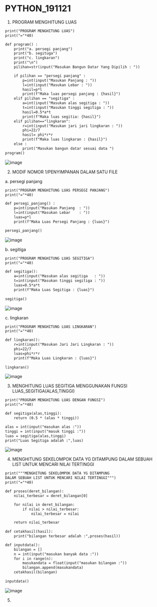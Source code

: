 # PYTHON_191121


1. PROGRAM MENGHITUNG LUAS

```y
print("PROGRAM MENGHITUNG LUAS")
print("="*40)

def program() :
    print("a. persegi panjang")
    print("b. segituga")
    print("c. lingkaran")
    print("\n")
    pilihan=str(input("Masukan Bangun Datar Yang Dipilih : "))

    if pilihan == "persegi panjang" :
        p=int(input("Masukan Panjang : "))
        l=int(input("Masukan Lebar : "))
        hasil=p*l
        print(f"Maka luas persegi panjang : {hasil}")
    elif pilihan == "segitiga" :
        a=int(input("Masukan alas segitiga : "))
        t=int(input("Masukan tinggi segitiga : "))
        hasil=0.5*a*t
        print(f"Maka luas segitia: {hasil}")
    elif pilihan=="lingkaran":
        r=int(input("Masukan jari jari lingkaran : "))
        phi=22/7
        hasil= phi*r*r
        print(f"Maka luas lingkaran : {hasil}")
    else :
        print("Masukan bangun datar sesuai data ")
program()

 ```
![image](https://user-images.githubusercontent.com/93015185/142637239-1a97ea77-76ef-46e8-b5ee-18823931d2eb.png)

2. MODIF NOMOR 1/PENYIMPANAN DALAM SATU FILE

a. persegi panjang
```y
print("PROGRAM MENGHITUNG LUAS PERSEGI PANJANG")
print("="*40)

def persegi_panjang() :
    p=int(input("Masukan Panjang  : "))
    l=int(input("Masukan Lebar    : "))
    luas=p*l
    print(f"Maka Luas Persegi Panjang : {luas}")

persegi_panjang()
```
![image](https://user-images.githubusercontent.com/93015185/142637580-3034bb21-1d78-4fa3-933d-434a717904de.png)

b. segitiga
```y
print("PROGRAM MENGHITUNG LUAS SEGITIGA")
print("="*40)

def segitiga():
    a=int(input("Masukan alas segitiga   : "))
    t=int(input("Masukan tinggi segitiga : "))
    luas=0.5*a*t
    print(f"Maka Luas Segitiga : {luas}")
    
segitiga()
```
![image](https://user-images.githubusercontent.com/93015185/142637797-fe879706-eeae-4773-8498-591c28a5191d.png)

c. lingkaran
```y
print("PROGRAM MENGHITUNG LUAS LINGKARAN")
print("="*40)

def lingkaran():
    r=int(input("Masukan Jari Jari Lingkaran : "))
    phi=22/7
    luas=phi*r*r
    print(f"Maka Luas Lingkaran : {luas}")
    
lingkaran()
```
![image](https://user-images.githubusercontent.com/93015185/142637958-8213f293-7e2c-4164-b2bb-e0d69f62296b.png)

3. MENGHITUNG LUAS SEGITIGA MENGGUNAKAN FUNGSI LUAS_SEGITIGA(ALAS,TINGGI)

```y
print("PROGRAM MENGHITUNG LUAS DENGAN FUNGSI")
print("="*40)

def segitiga(alas,tinggi):
    return (0.5 * (alas * tinggi))

alas = int(input("masukan alas :"))
tinggi = int(input("masuk tinggi :"))
luas = segitiga(alas,tinggi)
print("Luas Segitiga adalah :",luas)
```
![image](https://user-images.githubusercontent.com/93015185/142649670-4cae6b32-5093-4e31-a238-e6e6a2f39c4e.png)

4. MENGHITUNG SEKELOMPOK DATA YG DITAMPUNG DALAM SEBUAH LIST UNTUK MENCARI NILAI TERTINGGI

```y
print("""MENGHITUNG SEKELOMPOK DATA YG DITAMPUNG 
DALAM SEBUAH LIST UNTUK MENCARI NILAI TERTINGGI""")
print("="*40)

def proses(deret_bilangan):
    nilai_terbesar = deret_bilangan[0]

    for nilai in deret_bilangan:
        if nilai > nilai_terbesar:
            nilai_terbesar = nilai

    return nilai_terbesar
 
def cetakhasil(hasil):
    print("bilangan terbesar adalah :",proses(hasil))       

def inputdata():
    bilangan = []
    n = int(input("masukan banyak data :"))
    for i in range(n):
        masukandata = float(input("masukan bilangan :"))
        bilangan.append(masukandata)
    cetakhasil(bilangan)
    
inputdata()
```
![image](https://user-images.githubusercontent.com/93015185/142651362-870f468b-37ba-4e03-9104-076bc400d886.png)

5. 
